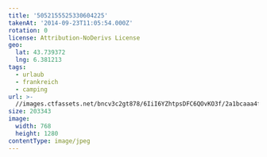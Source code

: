 ```yaml
---
title: '5052155525330604225'
takenAt: '2014-09-23T11:05:54.000Z'
rotation: 0
license: Attribution-NoDerivs License
geo:
  lat: 43.739372
  lng: 6.381213
tags:
  - urlaub
  - frankreich
  - camping
url: >-
  //images.ctfassets.net/bncv3c2gt878/6IiI6YZhtpsDFC6QOvKO3f/2a1bcaaa4f01f8a2818148bd26d1cb63/5052155525330604225_28313113025_o
size: 203343
image:
  width: 768
  height: 1280
contentType: image/jpeg
---
```


